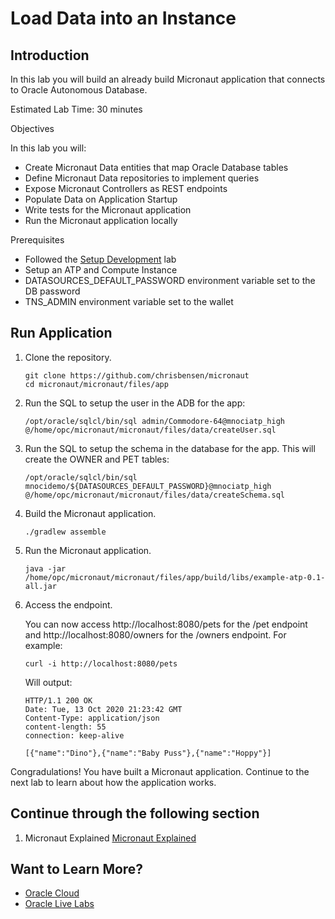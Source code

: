 # Load Data into an Instance

## Introduction

In this lab you will build an already build Micronaut application that connects to Oracle Autonomous Database.

Estimated Lab Time: 30 minutes

Objectives

In this lab you will:

   * Create Micronaut Data entities that map Oracle Database tables
   * Define Micronaut Data repositories to implement queries
   * Expose Micronaut Controllers as REST endpoints
   * Populate Data on Application Startup
   * Write tests for the Micronaut application
   * Run the Micronaut application locally

Prerequisites

   * Followed the [Setup Development](setup_development/setup_development.md) lab
   * Setup an ATP and Compute Instance
   * DATASOURCES_DEFAULT_PASSWORD environment variable set to the DB password
   * TNS_ADMIN environment variable set to the wallet

## Run Application

1. Clone the repository.
   ```
   git clone https://github.com/chrisbensen/micronaut
   cd micronaut/micronaut/files/app
   ```

1. Run the SQL to setup the user in the ADB for the app:
   ```
   /opt/oracle/sqlcl/bin/sql admin/Commodore-64@mnociatp_high @/home/opc/micronaut/micronaut/files/data/createUser.sql
   ```

1. Run the SQL to setup the schema in the database for the app. This will create the OWNER and PET tables:
   ```
   /opt/oracle/sqlcl/bin/sql mnocidemo/${DATASOURCES_DEFAULT_PASSWORD}@mnociatp_high @/home/opc/micronaut/micronaut/files/data/createSchema.sql
   ```

1. Build the Micronaut application.
   ```
   ./gradlew assemble
   ```

1. Run the Micronaut application.
   ```
   java -jar /home/opc/micronaut/micronaut/files/app/build/libs/example-atp-0.1-all.jar
   ```

1. Access the endpoint.

   You can now access http://localhost:8080/pets for the /pet endpoint and http://localhost:8080/owners for the /owners endpoint. For example:
   ```
   curl -i http://localhost:8080/pets
   ```

   Will output:
   ```
   HTTP/1.1 200 OK
   Date: Tue, 13 Oct 2020 21:23:42 GMT
   Content-Type: application/json
   content-length: 55
   connection: keep-alive

   [{"name":"Dino"},{"name":"Baby Puss"},{"name":"Hoppy"}]
   ```

Congradulations! You have built a Micronaut application. Continue to the next lab to learn about how the application works.

## Continue through the following section

1. Micronaut Explained [Micronaut Explained](micronaut_exlained.md)

## Want to Learn More?

* [Oracle Cloud](http://www.oracle.com/cloud/free)
* [Oracle Live Labs](https://oracle.github.io/learning-library/developer-library/)
